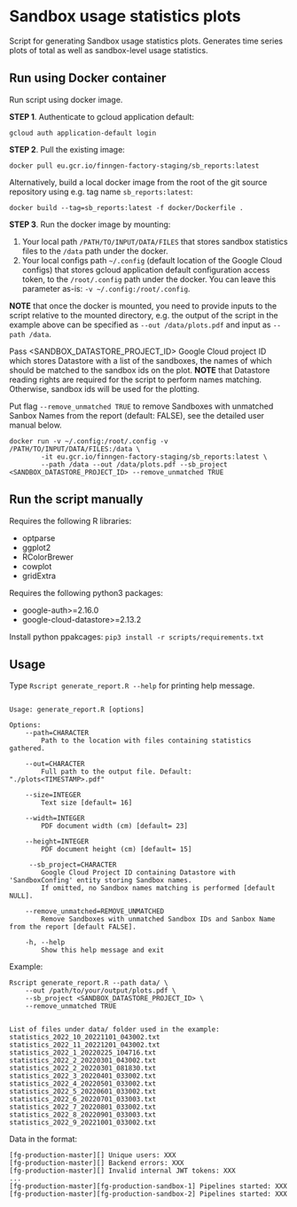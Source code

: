 # Sandbox usage statistics plots

Script for generating Sandbox usage statistics plots. Generates time series plots of total as well as sandbox-level usage statistics.


## Run using Docker container

Run script using docker image. 

**STEP 1**. Authenticate to gcloud application default:
```
gcloud auth application-default login
```

**STEP 2**. Pull the existing image:

```
docker pull eu.gcr.io/finngen-factory-staging/sb_reports:latest
```

Alternatively, build a local docker image from the root of the git source repository using e.g. tag name `sb_reports:latest`:
```
docker build --tag=sb_reports:latest -f docker/Dockerfile .
```

**STEP 3**. Run the docker image by mounting:
1. Your local path `/PATH/TO/INPUT/DATA/FILES` that stores sandbox statistics files to the `/data` path under the docker. 
2. Your local configs path `~/.config` (default location of the Google Cloud configs) that stores gcloud application default configuration access token, to the `/root/.config` path under the docker. You can leave this parameter as-is: `-v ~/.config:/root/.config`.

**NOTE** that once the docker is mounted, you need to provide inputs to the script relative to the mounted directory, e.g. the output of the script in the example above can be specified as `--out /data/plots.pdf` and input as `--path /data`.

Pass <SANDBOX_DATASTORE_PROJECT_ID> Google Cloud project ID which stores Datastore with a list of the sandboxes, the names of which 
should be matched to the sandbox ids on the plot. **NOTE** that Datastore reading rights are required for the script to perform
names matching. Otherwise, sandbox ids will be used for the plotting. 

Put flag `--remove_unmatched TRUE` to remove Sandboxes with unmatched Sanbox Names from the report (default: FALSE), see the detailed user manual below.

```
docker run -v ~/.config:/root/.config -v /PATH/TO/INPUT/DATA/FILES:/data \
        -it eu.gcr.io/finngen-factory-staging/sb_reports:latest \
		--path /data --out /data/plots.pdf --sb_project <SANDBOX_DATASTORE_PROJECT_ID> --remove_unmatched TRUE
```


## Run the script manually

Requires the following R libraries:
- optparse
- ggplot2
- RColorBrewer
- cowplot
- gridExtra

Requires the following python3 packages:
- google-auth>=2.16.0
- google-cloud-datastore>=2.13.2

Install python ppakcages: `pip3 install -r scripts/requirements.txt`


## Usage 

Type `Rscript generate_report.R --help` for printing help message. 

```

Usage: generate_report.R [options]

Options:
	--path=CHARACTER
		Path to the location with files containing statistics gathered.

	--out=CHARACTER
		Full path to the output file. Default: "./plots<TIMESTAMP>.pdf"

	--size=INTEGER
		Text size [default= 16]

	--width=INTEGER
		PDF document width (cm) [default= 23]

	--height=INTEGER
		PDF document height (cm) [default= 15]
	
	 --sb_project=CHARACTER
        Google Cloud Project ID containing Datastore with 'SandboxConfing' entity storing Sandbox names. 
		If omitted, no Sandbox names matching is performed [default NULL].

    --remove_unmatched=REMOVE_UNMATCHED
        Remove Sandboxes with unmatched Sandbox IDs and Sanbox Name from the report [default FALSE].

	-h, --help
		Show this help message and exit

```

Example:


```
Rscript generate_report.R --path data/ \
	--out /path/to/your/output/plots.pdf \
	--sb_project <SANDBOX_DATASTORE_PROJECT_ID> \
	--remove_unmatched TRUE


List of files under data/ folder used in the example:
statistics_2022_10_20221101_043002.txt
statistics_2022_11_20221201_043002.txt
statistics_2022_1_20220225_104716.txt
statistics_2022_2_20220301_043002.txt
statistics_2022_2_20220301_081830.txt
statistics_2022_3_20220401_033002.txt
statistics_2022_4_20220501_033002.txt
statistics_2022_5_20220601_033002.txt
statistics_2022_6_20220701_033003.txt
statistics_2022_7_20220801_033002.txt
statistics_2022_8_20220901_033003.txt
statistics_2022_9_20221001_033002.txt
```

Data in the format:
```
[fg-production-master][] Unique users: XXX
[fg-production-master][] Backend errors: XXX
[fg-production-master][] Invalid internal JWT tokens: XXX
...
[fg-production-master][fg-production-sandbox-1] Pipelines started: XXX
[fg-production-master][fg-production-sandbox-2] Pipelines started: XXX
```





